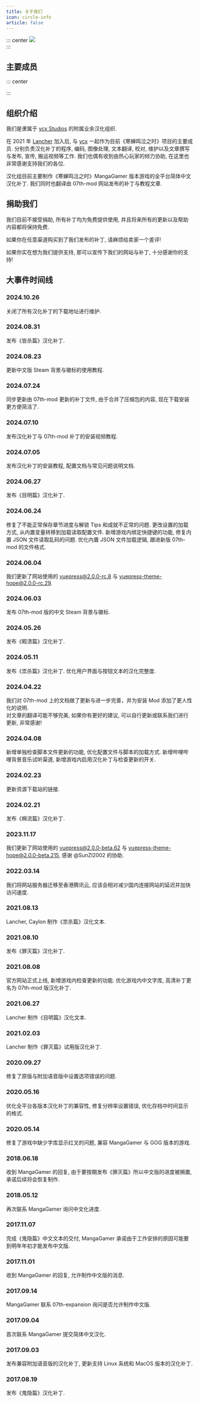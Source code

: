 ```yaml
---
title: 关于我们
icon: circle-info
article: false
---
```

::: center
![](https://cdn.iycx.top/files/mologo.png)  
:::

## 主要成员

::: center
<SiteInfo
  name="ycx"
  desc="主要成员"
  url="https://www.chinalcmod.com"
  logo="https://cdn.iycx.top/higurashi/avatar/ycx.jpg"
  repo="https://github.com/CN-ycx"
  preview="https://cdn.iycx.top/higurashi/avatar/ycx_background.jpg"
/>

<SiteInfo
  name="Lancher"
  desc="主要成员"
  url="https://muqo.icu"
  logo="https://cdn.iycx.top/higurashi/avatar/lancher.jpg"
  repo="https://github.com/LancherM"
  preview="https://cdn.iycx.top/higurashi/avatar/lancher_background.jpg"
/>
:::

## 组织介绍

我们是隶属于 [ycx Studios](https://www.chinalcmod.com) 的附属业余汉化组织.

在 2021 年 [Lancher](https://muqo.icu) 加入后, 与 [ycx](https://www.chinalcmod.com) 一起作为目前《寒蝉鸣泣之时》项目的主要成员.
分别负责汉化补丁的程序, 编码, 图像处理, 文本翻译, 校对, 维护以及文章撰写与发布, 宣传, 搬运视频等工作.
我们也偶有收到由热心玩家的倾力协助, 在这里也非常感谢支持我们的各位.

汉化组目前主要制作《寒蝉鸣泣之时》MangaGamer 版本游戏的全平台简体中文汉化补丁.
我们同时也翻译由 07th-mod 网站发布的补丁与教程文章.

## 捐助我们

我们目前不接受捐助, 所有补丁均为免费提供使用, 并且将来所有的更新以及帮助内容都将保持免费.

如果你在任意渠道购买到了我们发布的补丁, 请麻烦给卖家一个差评!

如果你实在想为我们提供支持, 那可以宣传下我们的网站与补丁, 十分感谢你的支持!

## 大事件时间线

### 2024.10.26
关闭了所有汉化补丁的下载地址进行维护.

### 2024.08.31
发布《皆杀篇》汉化补丁.

### 2024.08.23
更新中文版 Steam 背景与徽标的使用教程.

### 2024.07.24
同步更新由 07th-mod 更新的补丁文件, 由于合并了压缩包的内容, 现在下载安装更方便简洁了.

### 2024.07.10
发布汉化补丁与 07th-mod 补丁的安装视频教程.

### 2024.07.05
发布汉化补丁的安装教程, 配置文档与常见问题说明文档.

### 2024.06.27
发布《目明篇》汉化补丁.

### 2024.06.24
修复了不能正常保存章节进度与解锁 Tips 和成就不正常的问题.
更改设置的加载方式, 从内置变量转移到加载读取配置文件.
新增游戏内绑定快捷键的功能, 修复内置 JSON 文件读取乱码的问题.
优化内置 JSON 文件加载逻辑, 跟进新版 07th-mod 的文件格式.

### 2024.06.04
我们更新了网站使用的 vuepress@2.0.0-rc.8 与 vuepress-theme-hope@2.0.0-rc.29.  

### 2024.06.03
发布 07th-mod 版的中文 Steam 背景与徽标.

### 2024.05.26
发布《暇溃篇》汉化补丁.

### 2024.05.11
发布《祟杀篇》汉化补丁.
优化用户界面与按钮文本的汉化完整度.

### 2024.04.22
我们对 07th-mod 上的文档做了更新与进一步完善，并为安装 Mod 添加了更人性化的说明.  
对文章的翻译可能不够完美, 如果你有更好的建议, 可以自行更新或联系我们进行更新, 非常感谢!  

### 2024.04.08
新增单独检查脚本文件更新的功能, 优化配置文件与脚本的加载方式.
新增哔哩哔哩背景音乐试听渠道, 新增游戏内启用汉化补丁与检查更新的开关.

### 2024.02.23
更新资源下载站的链接.

### 2024.02.21
发布《棉流篇》汉化补丁.

### 2023.11.17
我们更新了网站使用的 vuepress@2.0.0-beta.62 与 vuepress-theme-hope@2.0.0-beta.215, 感谢 @SunZl2002 的协助.  

### 2022.03.14
我们将网站服务器迁移至香港腾讯云, 应该会相对减少国内连接网站的延迟并加快访问速度.  

### 2021.08.13
Lancher, Caylon 制作《祟杀篇》汉化文本.

### 2021.08.10
发布《罪灭篇》汉化补丁.

### 2021.08.08
官方网站正式上线, 新增游戏内检查更新的功能.
优化游戏内中文字库, 高清补丁更名为 07th-mod 版汉化补丁.

### 2021.06.27
Lancher 制作《目明篇》汉化文本.

### 2021.02.03
Lancher 制作《罪灭篇》试用版汉化补丁.

### 2020.09.27
修复了原版与附加语音版中设置选项错误的问题.

### 2020.05.16
优化全平台各版本汉化补丁的兼容性, 修复分辨率设置错误, 优化存档中时间显示的格式.

### 2020.05.14
修复了游戏中缺少字库显示红叉的问题, 兼容 MangaGamer 与 GOG 版本的游戏.

### 2018.06.18
收到 MangaGamer 的回复, 由于要按期发布《罪灭篇》所以中文版的进度被搁置, 承诺后续将会恢复制作.

### 2018.05.12
再次联系 MangaGamer 询问中文化进度.

### 2017.11.07
完成《鬼隐篇》中文文本的交付, MangaGamer 承诺由于工作安排的原因可能要到明年年初才能发布中文版.

### 2017.11.01
收到 MangaGamer 的回复, 允许制作中文版的消息.

### 2017.09.14
MangaGamer 联系 07th-expansion 询问是否允许制作中文版.

### 2017.09.04
首次联系 MangaGamer 提交简体中文汉化.

### 2017.09.03
发布兼容附加语音版的汉化补丁, 更新支持 Linux 系统和 MacOS 版本的汉化补丁.

### 2017.08.19
发布《鬼隐篇》汉化补丁.